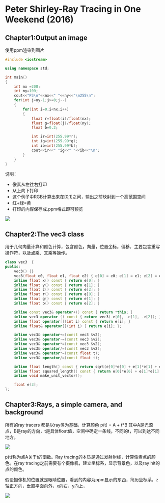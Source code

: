 # Peter Shirley-Ray Tracing in One Weekend (2016)

## Chapter1:Output an image
使用ppm渲染到图片

```c++
#include <iostream>

using namespace std;

int main()
{
    int nx =200;
    int ny=100;
    cout<<"P3\n"<<nx<<" "<<ny<<"\n255\n";
    for(int j=ny-1;j>=0;j--)
    {
        for(int i=0;i<nx;i++)
        {
            float r=float(i)/float(nx);
            float g=float(j)/float(ny);
            float b=0.2;

            int ir=int(255.99*r);
            int ig=int(255.99*g);
            int ib=int(255.99*b);
            cout<<ir<<" "ig<<" "<<ib<<"\n";
        }
    }
}
```
说明：
* 像素从左往右打印
* 从上向下打印
* 这个例子中RGB计算出来在[0,1]之间，输出之前映射到一个高范围空间
* 红+绿=黄
* 打印的内容保存成.ppm格式即可预览

![](http://oo8jzybo8.bkt.clouddn.com/Chapter01_Output%20an%20image.png)

## Chapter2:The vec3 class
用于几何向量计算和颜色计算，包含颜色，向量，位置坐标，偏移，主要包含重写操作符，以及点乘、叉乘等操作。
```c++
class vec3  {
public:
    vec3() {}
    vec3(float e0, float e1, float e2) { e[0] = e0; e[1] = e1; e[2] = e2; }
    inline float x() const { return e[0]; }
    inline float y() const { return e[1]; }
    inline float z() const { return e[2]; }
    inline float r() const { return e[0]; }
    inline float g() const { return e[1]; }
    inline float b() const { return e[2]; }

    inline const vec3& operator+() const { return *this; }
    inline vec3 operator-() const { return vec3(-e[0], -e[1], -e[2]); }
    inline float operator[](int i) const { return e[i]; }
    inline float& operator[](int i) { return e[i]; };

    inline vec3& operator+=(const vec3 &v2);
    inline vec3& operator-=(const vec3 &v2);
    inline vec3& operator*=(const vec3 &v2);
    inline vec3& operator/=(const vec3 &v2);
    inline vec3& operator*=(const float t);
    inline vec3& operator/=(const float t);

    inline float length() const { return sqrt(e[0]*e[0] + e[1]*e[1] + e[2]*e[2]); }
    inline float squared_length() const { return e[0]*e[0] + e[1]*e[1] + e[2]*e[2]; }
    inline void make_unit_vector();

    float e[3];
};

```

## Chapter3:Rays, a simple camera, and background
所有的ray tracers 都是以ray类为基础，计算颜色
    p(t) = A + t*B
其中A是光源点，B是ray的方向，t是具体float值，空间中确定一条线，不同的t，可以到达不同地方。

![](http://oo8jzybo8.bkt.clouddn.com/3.1.png)

p(t)称为点A关于t的函数。Ray tracing的本质是通过发射射线，计算像素点的颜色。在ray tracing之前需要有个摄像机，建立坐标系，显示背景色，以及ray hit的点的颜色。

假设摄像机的位置就是眼睛位置，看到的内容为ppm显示的东西，简历坐标系，z轴正方向，垂直平面向外，x向右，y向上，

![](http://oo8jzybo8.bkt.clouddn.com/3.2.png)
